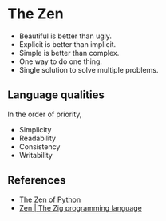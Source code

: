# The Zen

- Beautiful is better than ugly.
- Explicit is better than implicit.
- Simple is better than complex.
- One way to do one thing.
- Single solution to solve multiple problems.

## Language qualities

In the order of priority,

- Simplicity
- Readability
- Consistency
- Writability

## References

- [The Zen of Python](https://www.python.org/dev/peps/pep-0020/)
- [Zen | The Zig programming language](https://ziglang.org/documentation/master/#Zen)
